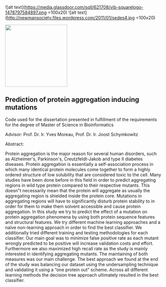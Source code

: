 ![alt text](https://media.glassdoor.com/sqll/621708/vib-squarelogo-1478797584897.png =100x20)
![alt text](http://newmansociety.files.wordpress.com/2011/01/sedes4.jpg =100x20)

<img src="http://newmansociety.files.wordpress.com/2011/01/sedes4.jpg" width="200" height="200" />


## Prediction of protein aggregation inducing mutations

Code used for the dissertation presented in fulfillment of the requirements for the degree of Master of Science in Bioinformatics

Advisor: Prof. Dr. Ir. Yves Moreau, Prof. Dr. Ir. Joost Schymkowitz

Abstract:

Protein aggregation is the major reason for several human disorders, such as Alzheimer's, Parkinson's, Creutzfeldt-Jakob and type II diabetes diseases. Protein aggregation is essentially a self-association process in which many identical protein molecules come together to form a highly ordered structure of low solubility that are considered toxic to the cell. Many studies have been done before in this field in order to predict aggregating regions in wild type protein compared to their respective mutants. This doesn‟t necessarily mean that the protein will aggregate as usually the aggregating region is shielded inside the protein core. Mutations in aggregating regions will have to significantly disturb protein stability to in order for them to make them solvent accessible and cause protein aggregation. In this study we try to predict the effect of a mutation on protein aggregation phenomena by using both protein sequence features and structural features. We try different machine learning approaches and a naïve non-learning approach in order to find the best classifier. We additionally tried different training and testing methodologies for each classifier. Our main goal was to minimize false positive rate as each mutant wrongly predicted to be positive will increase validation costs and effort. Furthermore we also maximized high recall rate as the study is mainly interested in identifying aggregating mutants. The maintaining of both measures was our main challenge. The best approach we found at the end of the study was balancing our dataset using the undersampling technique and validating it using a “one protein out” scheme. Across all different learning methods the decision tree approach ultimately resulted in the best classifier.
